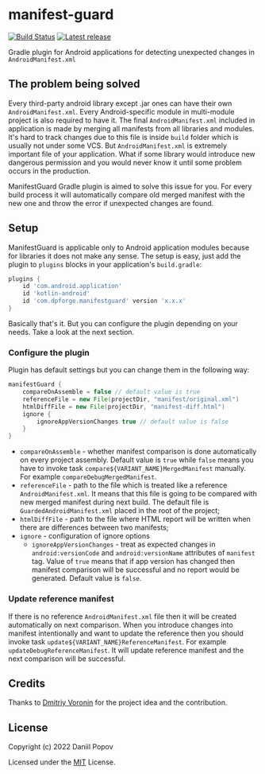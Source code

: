 # manifest-guard
[![Build Status](https://github.com/int02h/manifest-guard/actions/workflows/android.yml/badge.svg?branch=main)](https://github.com/int02h/manifest-guard/actions/workflows/android.yml)
[![Latest release](https://img.shields.io/github/release/int02h/manifest-guard.svg)](https://github.com/int02h/manifest-guard/releases/latest)

Gradle plugin for Android applications for detecting unexpected changes in `AndroidManifest.xml`

## The problem being solved
Every third-party android library except .jar ones can have their own `AndroidManifest.xml`. Every Android-specific module in multi-module project is also required to have it. The final
`AndroidManifest.xml` included in application is made by merging all manifests from all libraries and modules. It's hard to track changes due to this file is inside `build` folder which is usually not under some VCS. But `AndroidManifest.xml` is extremely important file of your application. What if some library would introduce new dangerous permission and you would never know it until some problem occurs in the production.

ManifestGuard Gradle plugin is aimed to solve this issue for you. For every build process it will automatically compare old merged manifest with the new one and throw the error if unexpected changes are found.

## Setup
ManifestGuard is applicable only to Android application modules because for libraries it does not make any sense. The setup is easy, just add the plugin to `plugins` blocks in your application's `build.gradle`:
```groovy
plugins {
    id 'com.android.application'
    id 'kotlin-android'
    id 'com.dpforge.manifestguard' version 'x.x.x'
}
```
Basically that's it. But you can configure the plugin depending on your needs. Take a look at the next section.

### Configure the plugin
Plugin has default settings but you can change them in the following way:
```groovy
manifestGuard {
    compareOnAssemble = false // default value is true
    referenceFile = new File(projectDir, "manifest/original.xml")
    htmlDiffFile = new File(projectDir, "manifest-diff.html")
    ignore {
        ignoreAppVersionChanges true // default value is false
    }
}
```

* `compareOnAssemble` - whether manifest comparison is done automatically on every project assembly. 
  Default value is `true` while `false` means you have to invoke task `compare${VARIANT_NAME}MergedManifest` manually. 
  For example `compareDebugMergedManifest`. 
* `referenceFile` - path to the file which is treated like a reference `AndroidManifest.xml`. 
  It means that this file is going to be compared with new merged manifest during next build. The default file is 
  `GuardedAndroidManifest.xml` placed in the root of the project;
* `htmlDiffFile` - path to the file where HTML report will be written when there are differences between two manifests;
* `ignore` - configuration of ignore options
    * `ignoreAppVersionChanges` - treat as expected changes in `android:versionCode` and `android:versionName` 
      attributes of `manifest` tag. Value of `true` means that if app version has changed then manifest comparison will 
      be successful and no report would be generated. Default value is `false`.
      
### Update reference manifest

If there is no reference `AndroidManifest.xml` file then it will be created automatically on next comparison. When you
introduce changes into manifest intentionally and want to update the reference then you should invoke task
`update${VARIANT_NAME}ReferenceManifest`. For example `updateDebugReferenceManifest`. It will update reference manifest
and the next comparison will be successful.

## Credits
Thanks to [Dmitriy Voronin](https://github.com/dsvoronin) for the project idea and the contribution.

## License

Copyright (c) 2022 Daniil Popov

Licensed under the [MIT](LICENSE) License.
